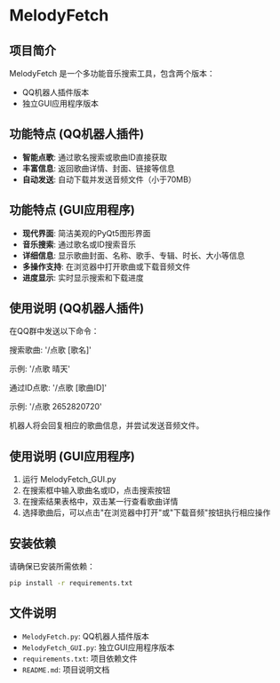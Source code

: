 # MelodyFetch

## 项目简介

MelodyFetch 是一个多功能音乐搜索工具，包含两个版本：
- QQ机器人插件版本
- 独立GUI应用程序版本

## 功能特点 (QQ机器人插件)

- **智能点歌**: 通过歌名搜索或歌曲ID直接获取
- **丰富信息**: 返回歌曲详情、封面、链接等信息
- **自动发送**: 自动下载并发送音频文件（小于70MB）

## 功能特点 (GUI应用程序)

- **现代界面**: 简洁美观的PyQt5图形界面
- **音乐搜索**: 通过歌名或ID搜索音乐
- **详细信息**: 显示歌曲封面、名称、歌手、专辑、时长、大小等信息
- **多操作支持**: 在浏览器中打开歌曲或下载音频文件
- **进度显示**: 实时显示搜索和下载进度

## 使用说明 (QQ机器人插件)

在QQ群中发送以下命令：

搜索歌曲: '/点歌 [歌名]'

示例: '/点歌 晴天'

通过ID点歌: '/点歌 [歌曲ID]'

示例: '/点歌 2652820720'

机器人将会回复相应的歌曲信息，并尝试发送音频文件。

## 使用说明 (GUI应用程序)

1. 运行 MelodyFetch_GUI.py
2. 在搜索框中输入歌曲名或ID，点击搜索按钮
3. 在搜索结果表格中，双击某一行查看歌曲详情
4. 选择歌曲后，可以点击"在浏览器中打开"或"下载音频"按钮执行相应操作

## 安装依赖

请确保已安装所需依赖：

```bash
pip install -r requirements.txt
```

## 文件说明

- `MelodyFetch.py`: QQ机器人插件版本
- `MelodyFetch_GUI.py`: 独立GUI应用程序版本
- `requirements.txt`: 项目依赖文件
- `README.md`: 项目说明文档
